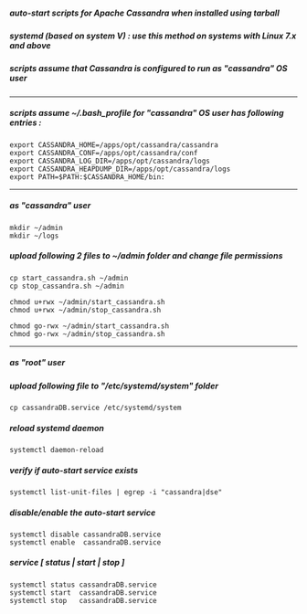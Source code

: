 ##### auto-start scripts for Apache Cassandra when installed using tarball

##### systemd (based on system V) : use this method on systems with Linux 7.x and above

##### scripts assume that Cassandra is configured to run as "cassandra" OS user

---

##### scripts assume ~/.bash_profile for "cassandra" OS user has following entries :

```
export CASSANDRA_HOME=/apps/opt/cassandra/cassandra
export CASSANDRA_CONF=/apps/opt/cassandra/conf
export CASSANDRA_LOG_DIR=/apps/opt/cassandra/logs
export CASSANDRA_HEAPDUMP_DIR=/apps/opt/cassandra/logs
export PATH=$PATH:$CASSANDRA_HOME/bin:
```

---

##### as "cassandra" user

```
mkdir ~/admin
mkdir ~/logs
```

##### upload following 2 files to ~/admin folder and change file permissions

```
cp start_cassandra.sh ~/admin
cp stop_cassandra.sh ~/admin
```

```
chmod u+rwx ~/admin/start_cassandra.sh
chmod u+rwx ~/admin/stop_cassandra.sh

chmod go-rwx ~/admin/start_cassandra.sh
chmod go-rwx ~/admin/stop_cassandra.sh
```

---

##### as "root" user

##### upload following file to "/etc/systemd/system" folder

```
cp cassandraDB.service /etc/systemd/system
```

##### reload systemd daemon

```
systemctl daemon-reload
```

##### verify if auto-start service exists
```
systemctl list-unit-files | egrep -i "cassandra|dse"
```

##### disable/enable the auto-start service

```
systemctl disable cassandraDB.service
systemctl enable  cassandraDB.service
```

##### service [ status | start | stop ]
```
systemctl status cassandraDB.service
systemctl start  cassandraDB.service
systemctl stop   cassandraDB.service
```
